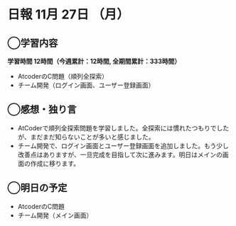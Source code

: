 # 日報  11月 27日 （月）

## ◯学習内容

**学習時間  12時間（今週累計：12時間, 全期間累計：333時間）**
- AtcoderのC問題（順列全探索）
- チーム開発（ログイン画面、ユーザー登録画面）

## ◯感想・独り言
- AtCoderで順列全探索問題を学習しました。全探索には慣れたつもりでしたが、まだまだ知らないことが多いと感じました。
- チーム開発で、ログイン画面とユーザー登録画面を追加しました。もう少し改善点はありますが、一旦完成を目指して次に進みます。明日はメインの画面の作成に移ります。

## ◯明日の予定
- AtcoderのC問題
- チーム開発（メイン画面）